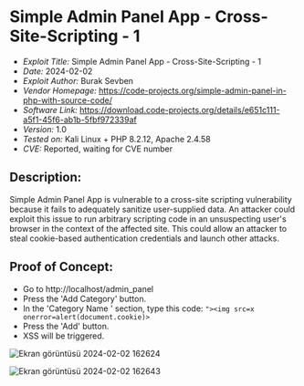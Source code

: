 # Simple Admin Panel App - Cross-Site-Scripting - 1
+ *Exploit Title:* Simple Admin Panel App - Cross-Site-Scripting - 1
+ *Date:* 2024-02-02
+ *Exploit Author:* Burak Sevben
+ *Vendor Homepage:* https://code-projects.org/simple-admin-panel-in-php-with-source-code/
+ *Software Link:* https://download.code-projects.org/details/e651c111-a5f1-45f6-ab1b-5fbf972339af
+ *Version:* 1.0
+ *Tested on:* Kali Linux + PHP 8.2.12, Apache 2.4.58
+ *CVE:* Reported, waiting for CVE number

## Description:
Simple Admin Panel App is vulnerable to a cross-site scripting vulnerability because it fails to adequately sanitize user-supplied data. An attacker could exploit this issue to run arbitrary scripting code in an unsuspecting user's browser in the context of the affected site. This could allow an attacker to steal cookie-based authentication credentials and launch other attacks.


## Proof of Concept:
+ Go to http://localhost/admin_panel
+ Press the 'Add Category' button.
+ In the 'Category Name ' section, type this code: `"><img src=x onerror=alert(document.cookie)>`
+ Press the 'Add' button.
+ XSS will be triggered.

![Ekran görüntüsü 2024-02-02 162624](https://github.com/BurakSevben/CVEs/assets/117217689/bbd27b26-1e6c-432a-bfd8-e3760d5cf578)


![Ekran görüntüsü 2024-02-02 162643](https://github.com/BurakSevben/CVEs/assets/117217689/1c60c4b3-a579-436c-a2a7-d9a056753131)

